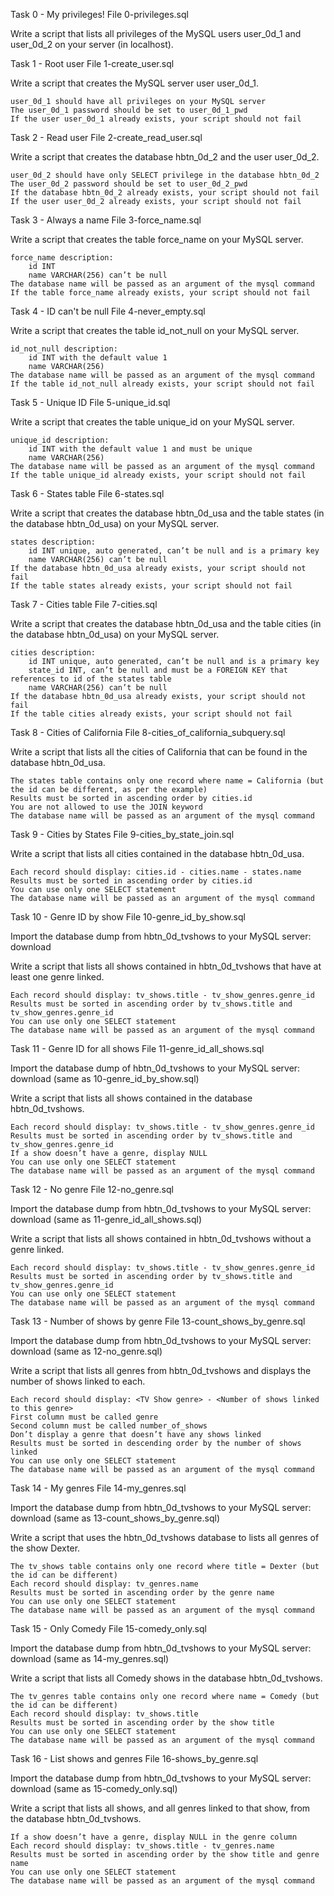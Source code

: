 Task 0 - My privileges!
    File 0-privileges.sql

Write a script that lists all privileges of the MySQL users user_0d_1 and user_0d_2 on your server (in localhost).

Task 1 - Root user
    File 1-create_user.sql

Write a script that creates the MySQL server user user_0d_1.

    user_0d_1 should have all privileges on your MySQL server
    The user_0d_1 password should be set to user_0d_1_pwd
    If the user user_0d_1 already exists, your script should not fail

Task 2 - Read user
    File 2-create_read_user.sql

Write a script that creates the database hbtn_0d_2 and the user user_0d_2.

    user_0d_2 should have only SELECT privilege in the database hbtn_0d_2
    The user_0d_2 password should be set to user_0d_2_pwd
    If the database hbtn_0d_2 already exists, your script should not fail
    If the user user_0d_2 already exists, your script should not fail

Task 3 - Always a name
    File 3-force_name.sql

Write a script that creates the table force_name on your MySQL server.

    force_name description:
        id INT
        name VARCHAR(256) can’t be null
    The database name will be passed as an argument of the mysql command
    If the table force_name already exists, your script should not fail

Task 4 - ID can't be null
    File 4-never_empty.sql

Write a script that creates the table id_not_null on your MySQL server.

    id_not_null description:
        id INT with the default value 1
        name VARCHAR(256)
    The database name will be passed as an argument of the mysql command
    If the table id_not_null already exists, your script should not fail

Task 5 - Unique ID
    File 5-unique_id.sql

Write a script that creates the table unique_id on your MySQL server.

    unique_id description:
        id INT with the default value 1 and must be unique
        name VARCHAR(256)
    The database name will be passed as an argument of the mysql command
    If the table unique_id already exists, your script should not fail

Task 6 - States table
    File 6-states.sql

Write a script that creates the database hbtn_0d_usa and the table states (in the database hbtn_0d_usa) on your MySQL server.

    states description:
        id INT unique, auto generated, can’t be null and is a primary key
        name VARCHAR(256) can’t be null
    If the database hbtn_0d_usa already exists, your script should not fail
    If the table states already exists, your script should not fail

Task 7 - Cities table
    File 7-cities.sql

Write a script that creates the database hbtn_0d_usa and the table cities (in the database hbtn_0d_usa) on your MySQL server.

    cities description:
        id INT unique, auto generated, can’t be null and is a primary key
        state_id INT, can’t be null and must be a FOREIGN KEY that references to id of the states table
        name VARCHAR(256) can’t be null
    If the database hbtn_0d_usa already exists, your script should not fail
    If the table cities already exists, your script should not fail

Task 8 - Cities of California
    File 8-cities_of_california_subquery.sql

Write a script that lists all the cities of California that can be found in the database hbtn_0d_usa.

    The states table contains only one record where name = California (but the id can be different, as per the example)
    Results must be sorted in ascending order by cities.id
    You are not allowed to use the JOIN keyword
    The database name will be passed as an argument of the mysql command

Task 9 - Cities by States
    File 9-cities_by_state_join.sql

Write a script that lists all cities contained in the database hbtn_0d_usa.

    Each record should display: cities.id - cities.name - states.name
    Results must be sorted in ascending order by cities.id
    You can use only one SELECT statement
    The database name will be passed as an argument of the mysql command

Task 10 - Genre ID by show
    File 10-genre_id_by_show.sql

Import the database dump from hbtn_0d_tvshows to your MySQL server: download

Write a script that lists all shows contained in hbtn_0d_tvshows that have at least one genre linked.

    Each record should display: tv_shows.title - tv_show_genres.genre_id
    Results must be sorted in ascending order by tv_shows.title and tv_show_genres.genre_id
    You can use only one SELECT statement
    The database name will be passed as an argument of the mysql command

Task 11 - Genre ID for all shows
    File 11-genre_id_all_shows.sql

Import the database dump of hbtn_0d_tvshows to your MySQL server: download (same as 10-genre_id_by_show.sql)

Write a script that lists all shows contained in the database hbtn_0d_tvshows.

    Each record should display: tv_shows.title - tv_show_genres.genre_id
    Results must be sorted in ascending order by tv_shows.title and tv_show_genres.genre_id
    If a show doesn’t have a genre, display NULL
    You can use only one SELECT statement
    The database name will be passed as an argument of the mysql command

Task 12 - No genre
    File 12-no_genre.sql

Import the database dump from hbtn_0d_tvshows to your MySQL server: download (same as 11-genre_id_all_shows.sql)

Write a script that lists all shows contained in hbtn_0d_tvshows without a genre linked.

    Each record should display: tv_shows.title - tv_show_genres.genre_id
    Results must be sorted in ascending order by tv_shows.title and tv_show_genres.genre_id
    You can use only one SELECT statement
    The database name will be passed as an argument of the mysql command

Task 13 - Number of shows by genre
    File 13-count_shows_by_genre.sql

Import the database dump from hbtn_0d_tvshows to your MySQL server: download (same as 12-no_genre.sql)

Write a script that lists all genres from hbtn_0d_tvshows and displays the number of shows linked to each.

    Each record should display: <TV Show genre> - <Number of shows linked to this genre>
    First column must be called genre
    Second column must be called number_of_shows
    Don’t display a genre that doesn’t have any shows linked
    Results must be sorted in descending order by the number of shows linked
    You can use only one SELECT statement
    The database name will be passed as an argument of the mysql command

Task 14 - My genres
    File 14-my_genres.sql

Import the database dump from hbtn_0d_tvshows to your MySQL server: download (same as 13-count_shows_by_genre.sql)

Write a script that uses the hbtn_0d_tvshows database to lists all genres of the show Dexter.

    The tv_shows table contains only one record where title = Dexter (but the id can be different)
    Each record should display: tv_genres.name
    Results must be sorted in ascending order by the genre name
    You can use only one SELECT statement
    The database name will be passed as an argument of the mysql command

Task 15 - Only Comedy
    File 15-comedy_only.sql

Import the database dump from hbtn_0d_tvshows to your MySQL server: download (same as 14-my_genres.sql)

Write a script that lists all Comedy shows in the database hbtn_0d_tvshows.

    The tv_genres table contains only one record where name = Comedy (but the id can be different)
    Each record should display: tv_shows.title
    Results must be sorted in ascending order by the show title
    You can use only one SELECT statement
    The database name will be passed as an argument of the mysql command

Task 16 - List shows and genres
    File 16-shows_by_genre.sql

Import the database dump from hbtn_0d_tvshows to your MySQL server: download (same as 15-comedy_only.sql)

Write a script that lists all shows, and all genres linked to that show, from the database hbtn_0d_tvshows.

    If a show doesn’t have a genre, display NULL in the genre column
    Each record should display: tv_shows.title - tv_genres.name
    Results must be sorted in ascending order by the show title and genre name
    You can use only one SELECT statement
    The database name will be passed as an argument of the mysql command